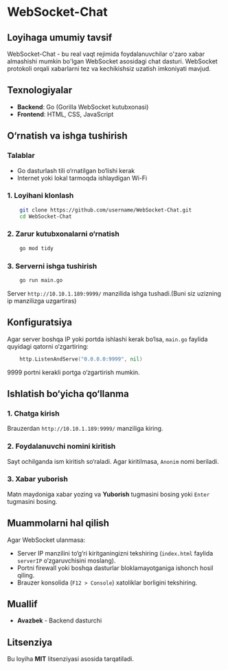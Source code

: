 # WebSocket-Chat

## Loyihaga umumiy tavsif

WebSocket-Chat - bu real vaqt rejimida foydalanuvchilar o'zaro xabar almashishi mumkin bo'lgan WebSocket asosidagi chat dasturi. WebSocket protokoli orqali xabarlarni tez va kechikishsiz uzatish imkoniyati mavjud.

## Texnologiyalar

- **Backend**: Go (Gorilla WebSocket kutubxonasi)
- **Frontend**: HTML, CSS, JavaScript

## O‘rnatish va ishga tushirish

### Talablar

- Go dasturlash tili o‘rnatilgan bo‘lishi kerak
- Internet yoki lokal tarmoqda ishlaydigan Wi-Fi

### 1. Loyihani klonlash

```sh
    git clone https://github.com/username/WebSocket-Chat.git
    cd WebSocket-Chat
```

### 2. Zarur kutubxonalarni o‘rnatish

```sh
    go mod tidy
```

### 3. Serverni ishga tushirish

```sh
    go run main.go
```

Server `http://10.10.1.189:9999/` manzilida ishga tushadi.(Buni siz uzizning ip manzilizga uzgartiras)

## Konfiguratsiya

Agar server boshqa IP yoki portda ishlashi kerak bo‘lsa, `main.go` faylida quyidagi qatorni o‘zgartiring:

```go
    http.ListenAndServe("0.0.0.0:9999", nil)
```

9999 portni kerakli portga o‘zgartirish mumkin.

## Ishlatish bo‘yicha qo‘llanma

### 1. Chatga kirish

Brauzerdan `http://10.10.1.189:9999/` manziliga kiring.

### 2. Foydalanuvchi nomini kiritish

Sayt ochilganda ism kiritish so‘raladi. Agar kiritilmasa, `Anonim` nomi beriladi.

### 3. Xabar yuborish

Matn maydoniga xabar yozing va **Yuborish** tugmasini bosing yoki `Enter` tugmasini bosing.

## Muammolarni hal qilish

Agar WebSocket ulanmasa:

- Server IP manzilini to‘g‘ri kiritganingizni tekshiring (`index.html` faylida `serverIP` o‘zgaruvchisini moslang).
- Portni firewall yoki boshqa dasturlar bloklamayotganiga ishonch hosil qiling.
- Brauzer konsolida (`F12 > Console`) xatoliklar borligini tekshiring.

## Muallif

- **Avazbek** - Backend dasturchi

## Litsenziya

Bu loyiha **MIT** litsenziyasi asosida tarqatiladi.

